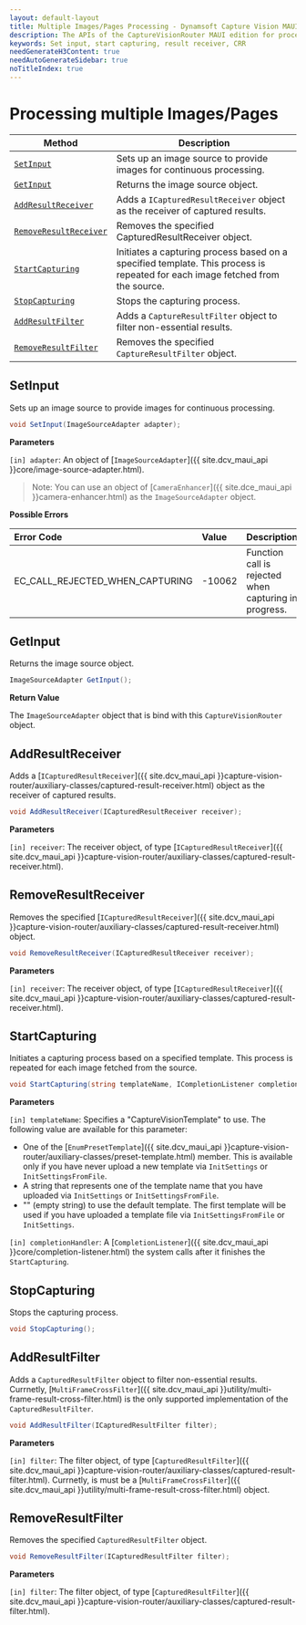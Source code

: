 ```yaml
---
layout: default-layout
title: Multiple Images/Pages Processing - Dynamsoft Capture Vision MAUI Edition
description: The APIs of the CaptureVisionRouter MAUI edition for processing multiple Images/Pages.
keywords: Set input, start capturing, result receiver, CRR
needGenerateH3Content: true
needAutoGenerateSidebar: true
noTitleIndex: true
---
```


# Processing multiple Images/Pages

| Method | Description |
| ------ | ----------- |
| [`SetInput`](#setinput) | Sets up an image source to provide images for continuous processing. |
| [`GetInput`](#getinput) | Returns the image source object. |
| [`AddResultReceiver`](#addresultreceiver) | Adds a `ICapturedResultReceiver` object as the receiver of captured results. |
| [`RemoveResultReceiver`](#removeresultreceiver) | Removes the specified CapturedResultReceiver object. |
| [`StartCapturing`](#startcapturing) | Initiates a capturing process based on a specified template. This process is repeated for each image fetched from the source. |
| [`StopCapturing`](#stopcapturing) | Stops the capturing process. |
| [`AddResultFilter`](#addresultfilter) | Adds a `CaptureResultFilter` object to filter non-essential results. |
| [`RemoveResultFilter`](#removeresultfilter) | Removes the specified `CaptureResultFilter` object. |

## SetInput

Sets up an image source to provide images for continuous processing.

```csharp
void SetInput(ImageSourceAdapter adapter);
```

**Parameters**

`[in] adapter`: An object of [`ImageSourceAdapter`]({{ site.dcv_maui_api }}core/image-source-adapter.html).

> Note: You can use an object of [`CameraEnhancer`]({{ site.dce_maui_api }}camera-enhancer.html) as the `ImageSourceAdapter` object.

**Possible Errors**

| Error Code | Value | Description |
| :--------- | :---- | :---------- |
| EC_CALL_REJECTED_WHEN_CAPTURING  | -10062 | Function call is rejected when capturing in progress. |

## GetInput

Returns the image source object.

```csharp
ImageSourceAdapter GetInput();
```

**Return Value**

The `ImageSourceAdapter` object that is bind with this `CaptureVisionRouter` object.

## AddResultReceiver

Adds a [`ICapturedResultReceiver`]({{ site.dcv_maui_api }}capture-vision-router/auxiliary-classes/captured-result-receiver.html) object as the receiver of captured results.

```csharp
void AddResultReceiver(ICapturedResultReceiver receiver);
```

**Parameters**

`[in] receiver`: The receiver object, of type [`ICapturedResultReceiver`]({{ site.dcv_maui_api }}capture-vision-router/auxiliary-classes/captured-result-receiver.html).

## RemoveResultReceiver

Removes the specified [`ICapturedResultReceiver`]({{ site.dcv_maui_api }}capture-vision-router/auxiliary-classes/captured-result-receiver.html) object.

```csharp
void RemoveResultReceiver(ICapturedResultReceiver receiver);
```

**Parameters**

`[in] receiver`: The receiver object, of type [`ICapturedResultReceiver`]({{ site.dcv_maui_api }}capture-vision-router/auxiliary-classes/captured-result-receiver.html).

## StartCapturing

Initiates a capturing process based on a specified template. This process is repeated for each image fetched from the source.

```csharp
void StartCapturing(string templateName, ICompletionListener completionHandler);
```

**Parameters**

`[in] templateName`: Specifies a "CaptureVisionTemplate" to use. The following value are available for this parameter:

- One of the [`EnumPresetTemplate`]({{ site.dcv_maui_api }}capture-vision-router/auxiliary-classes/preset-template.html) member. This is available only if you have never upload a new template via `InitSettings` or `InitSettingsFromFile`.
- A string that represents one of the template name that you have uploaded via `InitSettings` or `InitSettingsFromFile`.
- "" (empty string) to use the default template. The first template will be used if you have uploaded a template file via `InitSettingsFromFile` or `InitSettings`.

`[in] completionHandler`: A [`CompletionListener`]({{ site.dcv_maui_api }}core/completion-listener.html) the system calls after it finishes the `StartCapturing`.

## StopCapturing

Stops the capturing process.

```csharp
void StopCapturing();
```

## AddResultFilter

Adds a `CapturedResultFilter` object to filter non-essential results. Currnetly, [`MultiFrameCrossFilter`]({{ site.dcv_maui_api }}utility/multi-frame-result-cross-filter.html) is the only supported implementation of the `CapturedResultFilter`.

```csharp
void AddResultFilter(ICapturedResultFilter filter);
```

**Parameters**

`[in] filter`: The filter object, of type [`CapturedResultFilter`]({{ site.dcv_maui_api }}capture-vision-router/auxiliary-classes/captured-result-filter.html). Currnetly, is must be a [`MultiFrameCrossFilter`]({{ site.dcv_maui_api }}utility/multi-frame-result-cross-filter.html) object.

## RemoveResultFilter

Removes the specified `CapturedResultFilter` object.

```csharp
void RemoveResultFilter(ICapturedResultFilter filter);
```

**Parameters**

`[in] filter`: The filter object, of type [`CapturedResultFilter`]({{ site.dcv_maui_api }}capture-vision-router/auxiliary-classes/captured-result-filter.html).
